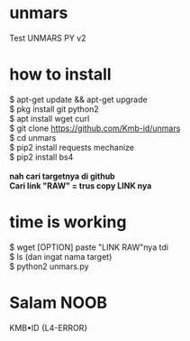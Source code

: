 # unmars
Test UNMARS PY v2
# how to install
$ apt-get update && apt-get upgrade
<br>$ pkg install git python2
<br>$ apt install wget curl
<br>$ git clone https://github.com/Kmb-id/unmars
<br>$ cd unmars
<br>$ pip2 install requests mechanize
<br>$ pip2 install bs4
<br>
<br><b>nah cari targetnya di github<br>
Cari link "RAW" = trus copy LINK nya</b>
# time is working
$ wget [OPTION] paste "LINK RAW"nya tdi
<br>$ ls (dan ingat nama target)
<br>$ python2 unmars.py

# Salam NOOB
KMB•ID {L4-ERROR}

